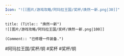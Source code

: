 ```yaml
---
Icon: "![[图片/游戏攻略/阿玛拉王国/奖杯/焕然一新.png|30]]"
---
```

```ad-common-bronze-trophy
title: (Title:: "焕然一新")
![[图片/游戏攻略/阿玛拉王国/奖杯/焕然一新.png|100]]

(Comment:: "已修理一件装备.")
```

#阿玛拉王国/奖杯/铜 #奖杯 #奖杯/铜
